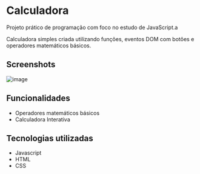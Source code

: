 # Calculadora

Projeto prático de programação com foco no estudo de JavaScript.a

Calculadora simples criada utilizando funções, eventos DOM com botôes e operadores matemáticos básicos.


## Screenshots

![image](https://github.com/davidmello04/calculadora/assets/102268159/4d2dec97-dc15-4bad-820b-3a926395f2a0)


## Funcionalidades

- Operadores matemáticos básicos 
- Calculadora Interativa


## Tecnologias utilizadas

* Javascript
* HTML
* CSS
